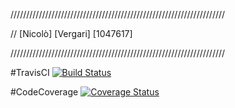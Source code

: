 ////////////////////////////////////////////////////////////////////

// [Nicolò] [Vergari] [1047617]

////////////////////////////////////////////////////////////////////

#TravisCI
[![Build Status](https://travis-ci.org/nicolovergari/Assignment2.svg?branch=master)](https://travis-ci.org/nicolovergari/Assignment2)

#CodeCoverage
[![Coverage Status](https://coveralls.io/repos/github/nicolovergari/Assignment2/badge.svg)](https://coveralls.io/github/nicolovergari/Assignment2)

